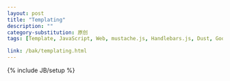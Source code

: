 ```yaml
---
layout: post
title: "Templating"
description: ""
category-substitution: 原创
tags: [Template, JavaScript, Web, mustache.js, Handlebars.js, Dust, Google Closure Templates, Micro-Templating, Underscore Templating, doT, EJS, nTenjin, artTemplate, AceTemplate, KISSY xtemplate, Velocity.js, Juicer]

link: /bak/templating.html
---
```

{% include JB/setup %}
